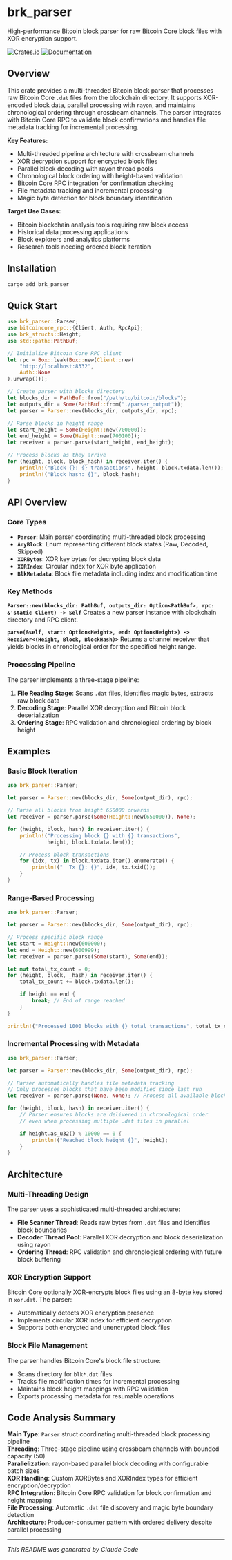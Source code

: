 # brk_parser

High-performance Bitcoin block parser for raw Bitcoin Core block files with XOR encryption support.

[![Crates.io](https://img.shields.io/crates/v/brk_parser.svg)](https://crates.io/crates/brk_parser)
[![Documentation](https://docs.rs/brk_parser/badge.svg)](https://docs.rs/brk_parser)

## Overview

This crate provides a multi-threaded Bitcoin block parser that processes raw Bitcoin Core `.dat` files from the blockchain directory. It supports XOR-encoded block data, parallel processing with `rayon`, and maintains chronological ordering through crossbeam channels. The parser integrates with Bitcoin Core RPC to validate block confirmations and handles file metadata tracking for incremental processing.

**Key Features:**

- Multi-threaded pipeline architecture with crossbeam channels
- XOR decryption support for encrypted block files
- Parallel block decoding with rayon thread pools
- Chronological block ordering with height-based validation
- Bitcoin Core RPC integration for confirmation checking
- File metadata tracking and incremental processing
- Magic byte detection for block boundary identification

**Target Use Cases:**

- Bitcoin blockchain analysis tools requiring raw block access
- Historical data processing applications
- Block explorers and analytics platforms
- Research tools needing ordered block iteration

## Installation

```bash
cargo add brk_parser
```

## Quick Start

```rust
use brk_parser::Parser;
use bitcoincore_rpc::{Client, Auth, RpcApi};
use brk_structs::Height;
use std::path::PathBuf;

// Initialize Bitcoin Core RPC client
let rpc = Box::leak(Box::new(Client::new(
    "http://localhost:8332",
    Auth::None
).unwrap()));

// Create parser with blocks directory
let blocks_dir = PathBuf::from("/path/to/bitcoin/blocks");
let outputs_dir = Some(PathBuf::from("./parser_output"));
let parser = Parser::new(blocks_dir, outputs_dir, rpc);

// Parse blocks in height range
let start_height = Some(Height::new(700000));
let end_height = Some(Height::new(700100));
let receiver = parser.parse(start_height, end_height);

// Process blocks as they arrive
for (height, block, block_hash) in receiver.iter() {
    println!("Block {}: {} transactions", height, block.txdata.len());
    println!("Block hash: {}", block_hash);
}
```

## API Overview

### Core Types

- **`Parser`**: Main parser coordinating multi-threaded block processing
- **`AnyBlock`**: Enum representing different block states (Raw, Decoded, Skipped)
- **`XORBytes`**: XOR key bytes for decrypting block data
- **`XORIndex`**: Circular index for XOR byte application
- **`BlkMetadata`**: Block file metadata including index and modification time

### Key Methods

**`Parser::new(blocks_dir: PathBuf, outputs_dir: Option<PathBuf>, rpc: &'static Client) -> Self`**
Creates a new parser instance with blockchain directory and RPC client.

**`parse(&self, start: Option<Height>, end: Option<Height>) -> Receiver<(Height, Block, BlockHash)>`**
Returns a channel receiver that yields blocks in chronological order for the specified height range.

### Processing Pipeline

The parser implements a three-stage pipeline:

1. **File Reading Stage**: Scans `.dat` files, identifies magic bytes, extracts raw block data
2. **Decoding Stage**: Parallel XOR decryption and Bitcoin block deserialization
3. **Ordering Stage**: RPC validation and chronological ordering by block height

## Examples

### Basic Block Iteration

```rust
use brk_parser::Parser;

let parser = Parser::new(blocks_dir, Some(output_dir), rpc);

// Parse all blocks from height 650000 onwards
let receiver = parser.parse(Some(Height::new(650000)), None);

for (height, block, hash) in receiver.iter() {
    println!("Processing block {} with {} transactions",
             height, block.txdata.len());

    // Process block transactions
    for (idx, tx) in block.txdata.iter().enumerate() {
        println!("  Tx {}: {}", idx, tx.txid());
    }
}
```

### Range-Based Processing

```rust
use brk_parser::Parser;

let parser = Parser::new(blocks_dir, Some(output_dir), rpc);

// Process specific block range
let start = Height::new(600000);
let end = Height::new(600999);
let receiver = parser.parse(Some(start), Some(end));

let mut total_tx_count = 0;
for (height, block, _hash) in receiver.iter() {
    total_tx_count += block.txdata.len();

    if height == end {
        break; // End of range reached
    }
}

println!("Processed 1000 blocks with {} total transactions", total_tx_count);
```

### Incremental Processing with Metadata

```rust
use brk_parser::Parser;

let parser = Parser::new(blocks_dir, Some(output_dir), rpc);

// Parser automatically handles file metadata tracking
// Only processes blocks that have been modified since last run
let receiver = parser.parse(None, None); // Process all available blocks

for (height, block, hash) in receiver.iter() {
    // Parser ensures blocks are delivered in chronological order
    // even when processing multiple .dat files in parallel

    if height.as_u32() % 10000 == 0 {
        println!("Reached block height {}", height);
    }
}
```

## Architecture

### Multi-Threading Design

The parser uses a sophisticated multi-threaded architecture:

- **File Scanner Thread**: Reads raw bytes from `.dat` files and identifies block boundaries
- **Decoder Thread Pool**: Parallel XOR decryption and block deserialization using rayon
- **Ordering Thread**: RPC validation and chronological ordering with future block buffering

### XOR Encryption Support

Bitcoin Core optionally XOR-encrypts block files using an 8-byte key stored in `xor.dat`. The parser:

- Automatically detects XOR encryption presence
- Implements circular XOR index for efficient decryption
- Supports both encrypted and unencrypted block files

### Block File Management

The parser handles Bitcoin Core's block file structure:

- Scans directory for `blk*.dat` files
- Tracks file modification times for incremental processing
- Maintains block height mappings with RPC validation
- Exports processing metadata for resumable operations

## Code Analysis Summary

**Main Type**: `Parser` struct coordinating multi-threaded block processing pipeline \
**Threading**: Three-stage pipeline using crossbeam channels with bounded capacity (50) \
**Parallelization**: rayon-based parallel block decoding with configurable batch sizes \
**XOR Handling**: Custom XORBytes and XORIndex types for efficient encryption/decryption \
**RPC Integration**: Bitcoin Core RPC validation for block confirmation and height mapping \
**File Processing**: Automatic `.dat` file discovery and magic byte boundary detection \
**Architecture**: Producer-consumer pattern with ordered delivery despite parallel processing

---

_This README was generated by Claude Code_

